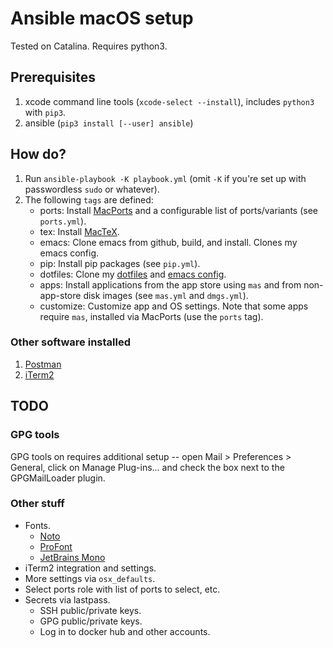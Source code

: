# Ansible macOS setup

Tested on Catalina. Requires python3.

## Prerequisites

1. xcode command line tools (`xcode-select --install`), includes `python3` with `pip3`.
1. ansible (`pip3 install [--user] ansible`)

## How do?

1. Run `ansible-playbook -K playbook.yml` (omit `-K` if you're set up with passwordless `sudo` or whatever).
1. The following `tags` are defined:
    - ports:     Install [MacPorts](https://www.macports.org/) and a configurable list of ports/variants (see `ports.yml`).
    - tex:       Install [MacTeX](https://www.tug.org/mactex/).
    - emacs:     Clone emacs from github, build, and install. Clones my emacs config.
    - pip:       Install pip packages (see `pip.yml`).
    - dotfiles:  Clone my [dotfiles](https://github.com/conleym/dotfiles) and
     [emacs config](https://github.com/conleym/dot-emacs).
    - apps:      Install applications from the app store using `mas` and from non-app-store disk images (see `mas.yml` and `dmgs.yml`).
    - customize: Customize app and OS settings. 
     Note that some apps require `mas`, installed via MacPorts (use the `ports` tag).

### Other software installed

1. [Postman](https://www.postman.com/)
1. [iTerm2](https://https://www.iterm2.com/downloads.html)

## TODO

### GPG tools

GPG tools on requires additional setup -- open Mail > Preferences > General, click on Manage Plug-ins...
and check the box next to the GPGMailLoader plugin.

### Other stuff

* Fonts.
    * [Noto](https://www.google.com/get/noto/)
    * [ProFont](https://tobiasjung.name/profont/)
    * [JetBrains Mono](https://www.jetbrains.com/lp/mono/)
* iTerm2 integration and settings.
* More settings via `osx_defaults`.
* Select ports role with list of ports to select, etc.
* Secrets via lastpass.
    * SSH public/private keys.
    * GPG public/private keys.
    * Log in to docker hub and other accounts.
